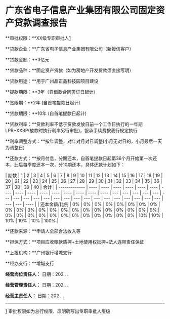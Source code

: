 # **广东省电子信息产业集团有限公司固定资产贷款调查报告**

**审批权限：**XX级专职审批人[1](#_ftn1)

**贷款企业：**广东省电子信息产业集团有限公司（新授信客户）

**贷款金额：**3亿元 

**贷款品种：**固定资产贷款（如为房地产开发贷款须直接写明）

**贷款用途：**用于广州晶正鑫科技园项目建设 

**提款期限：**3年（自借款合同签订日起计）

**宽限期：**2年 (自首笔提款日起计）

**贷款期限：**10年 (自首笔提款日起计)

**贷款利率：**贷款利率不低于贷款发放日前一个工作日执行的一年期LPR+XXBP(放款时执行利率另行审批)，银承手续费按我行规定执行

**利率调整方式：**按年调整，对年对月对日调整(小月无对日的，小月最后一天为调整日)

**还款方式：**按月付息，分期还本，自首笔提款日起第36个月开始第一次还本，此后每季度还本一次，分10期还本，具体还款计划如下：

| 期数          | 1    | 2    | 3    | 4    | 5    | 6    | 7    | 8    | 9    | 10   | 11   | 12   | 13   | 14   | 15   | 16  | 17  | 18  | 19  | 20  | 21  | 22  | 23  | 24  | 25  | 26  | 27  | 28  | 29  | 30  | 31  | 32  | 33  | 34  | 35  | 36 | 37 | 38 | 39 | 40 | 合计 |
| ------------- | ---- | ---- | ---- | ---- | ---- | ---- | ---- | ---- | ---- | ---- | ---- | ---- | ---- | ---- | ---- | --- | --- | --- | --- | --- | --- | --- | --- | --- | --- | --- | --- | --- | --- | --- | --- | --- | --- | --- | --- | --- | --- | --- | ---- |
| 还本金额/比例 | 0%   | 0%   | 0%   | 0%   | 0%   | 0%   | 0%   | 0%   | 0%   | 0%   | 0%   | 0%   | 0%   | 0%   | 0%   | 0%  | 0%  | 0%  | 0%  | 0%  | 0%  | 0%  | 0%  | 0%  | 0%  | 0%  | 0%  | 0%  | 0%  | 0%  | 0%  | 0%  | 0%  | 0%  | 10% | 10% | 10% | 10% | 10% | 100% |


**还款来源：**申请人全部合法收入等

**担保方式：**项目应收账款质押+土地使用权抵押+法人连带责任保证

**上报机构：**广州银行增城支行

**经办支行：**增城支行

**经营岗位责任人：**   日期：202 .  .  

**经营管理责任人：**   日期：202 .  .  

**经营主责任人：**   日期：202 .  .  



------

[1](#_ftnref1) 审批权限如为总行权限，须明确写出专职审批人层级

